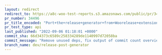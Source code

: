 ```yaml
---
layout: redirect
redirect_to: https://a8c-woo-test-reports.s3.amazonaws.com/public/pr/34496/api/index.html
pr_number: 34496
pr_title_encoded: "Port+the+release+generator+from+Woorelease+extensions+to+tools"
pr_test_type: api
last_published: "2022-09-06 01:18:01 +0000"
commit_sha: 66d34373c6589c258334289de1140997d72058ba
commit_message: "Remove unused deps, fix output of commit count overview"
branch_name: dev/release-post-generator
---
```

